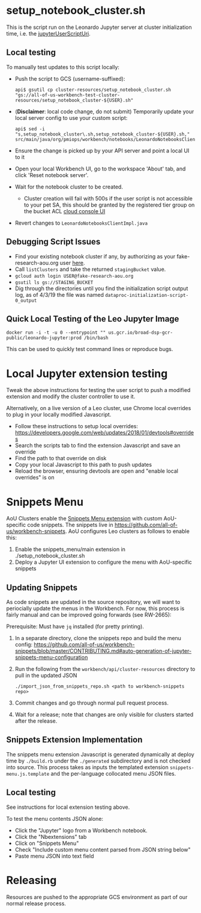 # setup_notebook_cluster.sh

This is the script run on the Leonardo Jupyter server at cluster initialization
time, i.e. the [jupyterUserScriptUri](
https://github.com/DataBiosphere/leonardo/blob/cfdbff2448b9cff73ad658ba028d1feafab01b81/src/main/resources/swagger/api-docs.yaml#L509).

## Local testing

To manually test updates to this script locally:

- Push the script to GCS (username-suffixed):

  ```
  api$ gsutil cp cluster-resources/setup_notebook_cluster.sh "gs://all-of-us-workbench-test-cluster-resources/setup_notebook_cluster-${USER}.sh"
  ```

- (**Disclaimer**: local code change, do not submit) Temporarily update your
  local server config to use your custom script:

  ```
  api$ sed -i "s,setup_notebook_cluster\.sh,setup_notebook_cluster-${USER}.sh," src/main/java/org/pmiops/workbench/notebooks/LeonardoNotebooksClientImpl.java
  ```

- Ensure the change is picked up by your API server and point a local UI to it
- Open your local Workbench UI, go to the workspace 'About' tab, and click 'Reset notebook server'.
- Wait for the notebook cluster to be created.
  - Cluster creation will fail with 500s if the user script is not accessible to your pet SA,
    this should be granted by the registered tier group on the bucket ACL [cloud console UI](
    https://console.cloud.google.com/storage/browser/all-of-us-workbench-test-cluster-resources?project=all-of-us-workbench-test)
- Revert changes to `LeonardoNotebooksClientImpl.java`

## Debugging Script Issues

- Find your existing notebook cluster if any, by authorizing as your
  fake-research-aou.org user [here](
  https://leonardo.dsde-dev.broadinstitute.org/#!/cluster/listClusters).
- Call `listClusters` and take the returned `stagingBucket` value.
- `gcloud auth login USER@fake-research-aou.org`
- `gsutil ls gs://STAGING_BUCKET`
- Dig through the directories until you find the initialization script output
  log, as of 4/3/19 the file was named `dataproc-initialization-script-0_output`

## Quick Local Testing of the Leo Jupyter Image

```
docker run -i -t -u 0 --entrypoint "" us.gcr.io/broad-dsp-gcr-public/leonardo-jupyter:prod /bin/bash
```

This can be used to quickly test command lines or reproduce bugs.

# Local Jupyter extension testing

Tweak the above instructions for testing the user script to push a modified
extension and modify the cluster controller to use it.

Alternatively, on a live version of a Leo cluster, use Chrome local overrides to
plug in your locally modified Javascript.

- Follow these instructions to setup local overrides: https://developers.google.com/web/updates/2018/01/devtools#overrides
- Search the scripts tab to find the extension Javascript and save an override
- Find the path to that override on disk
- Copy your local Javascript to this path to push updates
- Reload the browser, ensuring devtools are open and "enable local overrides" is on

# Snippets Menu

AoU Clusters enable the [Snippets Menu extension](https://jupyter-contrib-nbextensions.readthedocs.io/en/latest/nbextensions/snippets_menu/readme.html)
with custom AoU-specific code snippets. The snippets live in
https://github.com/all-of-us/workbench-snippets. AoU configures Leo clusters as
follows to enable this:

1. Enable the snippets_menu/main extension in ./setup_notebook_cluster.sh
1. Deploy a Jupyter UI extension to configure the menu with AoU-specific snippets

## Updating Snippets

As code snippets are updated in the source repository, we will want to
periocially update the menus in the Workbench. For now, this process is fairly
manual and can be improved going forwards (see RW-2665):

Prerequisite: Must have `jq` installed (for pretty printing).

1. In a separate directory, clone the snippets repo and build the menu config:
    https://github.com/all-of-us/workbench-snippets/blob/master/CONTRIBUTING.md#auto-generation-of-jupyter-snippets-menu-configuration
1. Run the following from the `workbench/api/cluster-resources` directory to pull in the updated JSON

    ```
    ./import_json_from_snippets_repo.sh <path to workbench-snippets repo>
    ```
1. Commit changes and go through normal pull request process.
1. Wait for a release; note that changes are only visible for clusters started
    after the release.

## Snippets Extension Implementation

The snippets menu extension Javascript is generated dynamically at deploy time
by `./build.rb` under the `./generated` subdirectory and is not checked into
source. This process takes as inputs the templated extension
`snippets-menu.js.template` and the per-language collocated menu JSON files.

## Local testing

See instructions for local extension testing above.

To test the menu contents JSON alone:

- Click the "Jupyter" logo from a Workbench notebook.
- Click the "Nbextensions" tab
- Click on "Snippets Menu"
- Check "Include custom menu content parsed from JSON string below"
- Paste menu JSON into text field

# Releasing

Resources are pushed to the appropriate GCS environment as part of our normal
release process.
